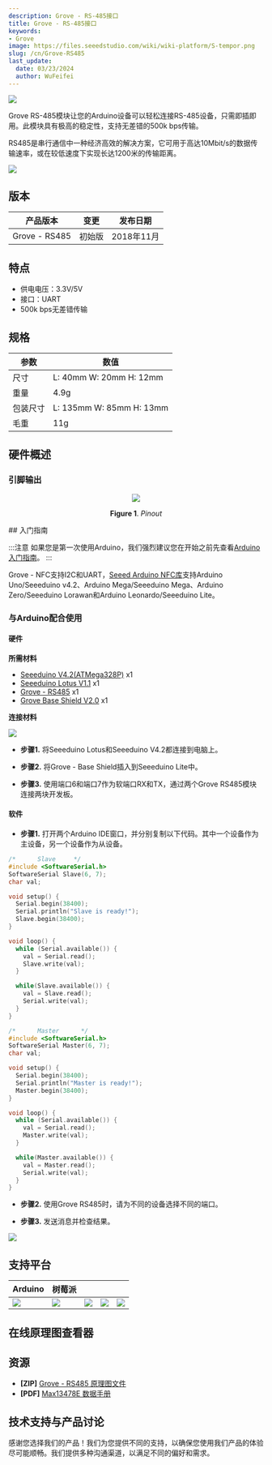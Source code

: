 ```yaml
---
description: Grove - RS-485接口
title: Grove - RS-485接口
keywords:
- Grove
image: https://files.seeedstudio.com/wiki/wiki-platform/S-tempor.png
slug: /cn/Grove-RS485
last_update:
  date: 03/23/2024
  author: WuFeifei
---
```

<!-- ---
name: Grove - RS485
category: 
bzurl: 
oldwikiname: 
prodimagename: 
surveyurl: 
sku: 103020193
--- -->

![](https://files.seeedstudio.com/wiki/Grove-RS485/img/preview.png)

Grove RS-485模块让您的Arduino设备可以轻松连接RS-485设备，只需即插即用。此模块具有极高的稳定性，支持无差错的500k bps传输。

RS485是串行通信中一种经济高效的解决方案，它可用于高达10Mbit/s的数据传输速率，或在较低速度下实现长达1200米的传输距离。

<p style={{textAlign: 'center'}}><a href="https://www.seeedstudio.com/Grove-RS485-p-2924.html" target="_blank"><img src="https://files.seeedstudio.com/wiki/Seeed-WiKi/docs/images/300px-Get_One_Now_Banner-ragular.png" /></a></p>

## 版本

| 产品版本      | 变更   | 发布日期   |
|------------------|-------------------------------------------------------------------------------------------------------|---------------|
| Grove - RS485 | 初始版 | 2018年11月 |

## 特点

- 供电电压：3.3V/5V
- 接口：UART
- 500k bps无差错传输

## 规格

| 参数     | 数值                     |
|---|---|
| 尺寸     | L: 40mm W: 20mm H: 12mm  |
| 重量     | 4.9g                     |
| 包装尺寸 | L: 135mm W: 85mm H: 13mm |
| 毛重     | 11g                      |

## 硬件概述

### 引脚输出

<div align="center">
<figure>
  <p style={{textAlign: 'center'}}><a href="https://files.seeedstudio.com/wiki/Grove-RS485/img/pinout.jpg" target="_blank"><img src="https://files.seeedstudio.com/wiki/Grove-RS485/img/pinout.jpg" /></a></p>
  <figcaption><b>Figure 1</b>. <i>Pinout</i></figcaption>
</figure>
</div>
## 入门指南

:::注意
如果您是第一次使用Arduino，我们强烈建议您在开始之前先查看[Arduino入门指南](https://wiki.seeedstudio.com/Getting_Started_with_Arduino/)。
:::

Grove - NFC支持I2C和UART，[Seeed Arduino NFC库](https://github.com/Seeed-Studio/Seeed_Arduino_NFC)支持Arduino Uno/Seeeduino v4.2、Arduino Mega/Seeeduino Mega、Arduino Zero/Seeeduino Lorawan和Arduino Leonardo/Seeeduino Lite。

### 与Arduino配合使用

#### 硬件

**所需材料**

- [Seeeduino V4.2(ATMega328P)](https://www.seeedstudio.com/Seeeduino-V4-2-p-2517.html) x1
- [Seeeduino Lotus V1.1](https://www.seeedstudio.com/Seeeduino-Lotus-V1-1-ATMega328-Board-with-Grove-Interface.html) x1
- [Grove - RS485](https://www.seeedstudio.com/Grove-RS485-p-2924.html) x1
- [Grove Base Shield V2.0](https://www.seeedstudio.com/Base-Shield-V2.html) x1

**连接材料**

![](https://files.seeedstudio.com/wiki/Grove-RS485/img/connect.png)

- **步骤1.** 将Seeeduino Lotus和Seeeduino V4.2都连接到电脑上。

- **步骤2.** 将Grove - Base Shield插入到Seeeduino Lite中。
- **步骤3.** 使用端口6和端口7作为软端口RX和TX，通过两个Grove RS485模块连接两块开发板。

#### 软件

- **步骤1.** 打开两个Arduino IDE窗口，并分别复制以下代码。其中一个设备作为主设备，另一个设备作为从设备。

```c++
/*      Slave     */
#include <SoftwareSerial.h>
SoftwareSerial Slave(6, 7);  
char val;

void setup() {
  Serial.begin(38400);   
  Serial.println("Slave is ready!");
  Slave.begin(38400);
}

void loop() {
  while (Serial.available()) {
    val = Serial.read();
    Slave.write(val);
  }

  while(Slave.available()) {
    val = Slave.read();
    Serial.write(val);
  }
}
```

```c++
/*      Master      */
#include <SoftwareSerial.h>
SoftwareSerial Master(6, 7);
char val;

void setup() {
  Serial.begin(38400);   
  Serial.println("Master is ready!");
  Master.begin(38400);
}

void loop() {
  while (Serial.available()) {
    val = Serial.read();
    Master.write(val);
  }

  while(Master.available()) {
    val = Master.read();
    Serial.write(val);
  }
}
```

- **步骤2.** 使用Grove RS485时，请为不同的设备选择不同的端口。

- **步骤3.** 发送消息并检查结果。

![](https://files.seeedstudio.com/wiki/Grove-RS485/img/image.png)

## 支持平台

| Arduino                                                      | 树莓派                                                       |                                                              |                                                              |                                                              |
| ------------------------------------------------------------ | ------------------------------------------------------------ | ------------------------------------------------------------ | ------------------------------------------------------------ | ------------------------------------------------------------ |
| ![](https://files.seeedstudio.com/wiki/wiki_english/docs/images/arduino_logo.jpg) | ![](https://files.seeedstudio.com/wiki/wiki_english/docs/images/raspberry_pi_logo_n.jpg) | ![](https://files.seeedstudio.com/wiki/wiki_english/docs/images/bbg_logo_n.jpg) | ![](https://files.seeedstudio.com/wiki/wiki_english/docs/images/wio_logo_n.jpg) | ![](https://files.seeedstudio.com/wiki/wiki_english/docs/images/linkit_logo_n.jpg) |

## 在线原理图查看器

<div className="altium-ecad-viewer" data-project-src="https://files.seeedstudio.com/wiki/Grove-RS485/res/Grove%20-%20RS485.zip" style={{borderRadius: '0px 0px 4px 4px', height: 500, borderStyle: 'solid', borderWidth: 1, borderColor: 'rgb(241, 241, 241)', overflow: 'hidden', maxWidth: 1280, maxHeight: 700, boxSizing: 'border-box'}}>
</div>

## 资源

- **[ZIP]** [Grove - RS485 原理图文件](https://files.seeedstudio.com/wiki/Grove-RS485/res/Grove%20-%20RS485.zip)
- **[PDF]** [Max13478E 数据手册](https://files.seeedstudio.com/wiki/Grove-RS485/res/Max13478.pdf)

## 技术支持与产品讨论


感谢您选择我们的产品！我们为您提供不同的支持，以确保您使用我们产品的体验尽可能顺畅。我们提供多种沟通渠道，以满足不同的偏好和需求。

<div class="button_tech_support_container">
<a href="https://forum.seeedstudio.com/" class="button_forum"></a> 
<a href="https://www.seeedstudio.com/contacts" class="button_email"></a>
</div>

<div class="button_tech_support_container">
<a href="https://discord.gg/eWkprNDMU7" class="button_discord"></a> 
<a href="https://github.com/Seeed-Studio/wiki-documents/discussions/69" class="button_discussion"></a>
</div>
